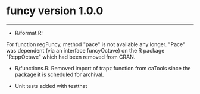 <!-- NEWS.md is generated from NEWS.Rmd. Please edit that file -->


funcy version 1.0.0
===================

-------

* R/format.R:
 
For function regFuncy, method "pace" is not available any longer. 
"Pace" was dependent (via an interface funcyOctave) on the R package "RcppOctave" which had been removed from 
CRAN.

* R/functions.R:
Removed import of trapz function from caTools since the package it is scheduled for archival.

* Unit tests added with testthat
